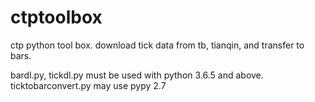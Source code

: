 # ctptoolbox
ctp python tool box. 
download tick data from tb, tianqin, and transfer to bars.

bardl.py, tickdl.py must be used with python 3.6.5 and above.
ticktobarconvert.py may use pypy 2.7
